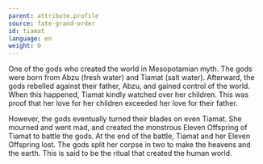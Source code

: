 ```yaml
---
parent: attribute.profile
source: fate-grand-order
id: tiamat
language: en
weight: 0
---
```


One of the gods who created the world in Mesopotamian myth. The gods were born from Abzu (fresh water) and Tiamat (salt water).
Afterward, the gods rebelled against their father, Abzu, and gained control of the world.
When this happened, Tiamat kindly watched over her children. This was proof that her love for her children exceeded her love for their father.

However, the gods eventually turned their blades on even Tiamat. She mourned and went mad, and created the monstrous Eleven Offspring of Tiamat to battle the gods.
At the end of the battle, Tiamat and her Eleven Offspring lost.
The gods split her corpse in two to make the heavens and the earth. This is said to be the ritual that created the human world.
